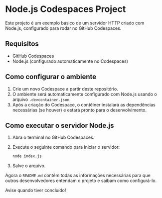 # Node.js Codespaces Project

Este projeto é um exemplo básico de um servidor HTTP criado com Node.js, configurado para rodar no GitHub Codespaces.

## Requisitos

- GitHub Codespaces
- Node.js (configurado automaticamente no Codespaces)

## Como configurar o ambiente

1. Crie um novo Codespace a partir deste repositório.
2. O ambiente será automaticamente configurado com Node.js usando o arquivo `.devcontainer.json`.
3. Após a criação do Codespace, o contêiner instalará as dependências necessárias (se houver) e estará pronto para o desenvolvimento.

## Como executar o servidor Node.js

1. Abra o terminal no GitHub Codespaces.
2. Execute o seguinte comando para iniciar o servidor:

   ```bash
   node index.js


3. Salve o arquivo.

Agora o `README.md` contém todas as informações necessárias para que outros desenvolvedores entendam o projeto e saibam como configurá-lo.

Avise quando tiver concluído!
